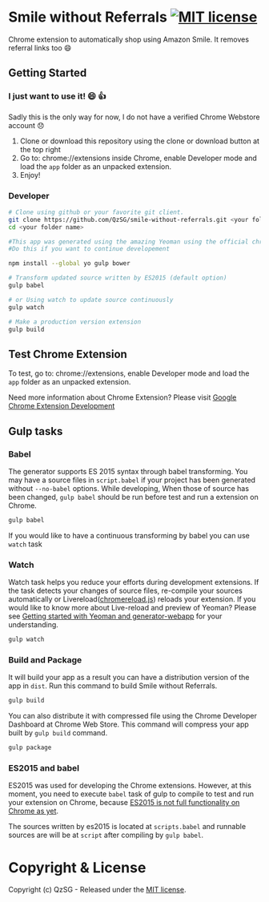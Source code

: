 # Smile without Referrals [![MIT license](https://img.shields.io/github/license/QzSG/smile-without-referrals.svg?maxAge=2592000&style=flat-square)](https://github.com/QzSG/smile-without-referrals/blob/master/LICENSE)

Chrome extension to automatically shop using Amazon Smile. It removes referral links too :smile:

## Getting Started
### I just want to use it! :smile: :+1:

Sadly this is the only way for now, I do not have a verified Chrome Webstore account :disappointed:

1. Clone or download this repository using the clone or download button at the top right
2. Go to: chrome://extensions inside Chrome, enable Developer mode and load the `app` folder as an unpacked extension.
3. Enjoy!

### Developer
```sh
# Clone using github or your favorite git client. 
git clone https://github.com/QzSG/smile-without-referrals.git <your folder name>
cd <your folder name>

#This app was generated using the amazing Yeoman using the official chrome generator. 
#Do this if you want to continue developement

npm install --global yo gulp bower

# Transform updated source written by ES2015 (default option)
gulp babel

# or Using watch to update source continuously
gulp watch

# Make a production version extension
gulp build
```

## Test Chrome Extension

To test, go to: chrome://extensions, enable Developer mode and load the `app` folder as an unpacked extension.

Need more information about Chrome Extension? Please visit [Google Chrome Extension Development](http://developer.chrome.com/extensions/devguide.html)

## Gulp tasks

### Babel

The generator supports ES 2015 syntax through babel transforming. You may have a source files in `script.babel` if your project has been generated without `--no-babel` options. While developing, When those of source has been changed, `gulp babel` should be run before test and run a extension on Chrome.

```sh
gulp babel
```

If you would like to have a continuous transforming by babel you can use `watch` task

### Watch

Watch task helps you reduce your efforts during development extensions. If the task detects your changes of source files, re-compile your sources automatically or Livereload([chromereload.js](https://github.com/yeoman/generator-chrome-extension/blob/master/app/templates/scripts/chromereload.js)) reloads your extension. If you would like to know more about Live-reload and preview of Yeoman? Please see [Getting started with Yeoman and generator-webapp](http://youtu.be/zBt2g9ekiug?t=3m51s) for your understanding.

```bash
gulp watch
```

### Build and Package

It will build your app as a result you can have a distribution version of the app in `dist`. Run this command to build Smile without Referrals.

```bash
gulp build
```

You can also distribute it with compressed file using the Chrome Developer Dashboard at Chrome Web Store. This command will compress your app built by `gulp build` command.

```bash
gulp package
```

### ES2015 and babel

ES2015 was used for developing the Chrome extensions. However, at this moment, you need to execute `babel` task of gulp to compile to test and run your extension on Chrome, because [ES2015 is not full functionality on Chrome as yet](http://kangax.github.io/compat-table/es6/).

The sources written by es2015 is located at `scripts.babel` and runnable sources are will be at `script` after compiling by `gulp babel`.

# Copyright & License

Copyright (c) QzSG - Released under the [MIT license](LICENSE).
